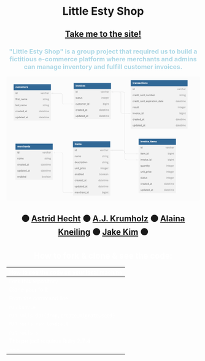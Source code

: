 <div align="center">

# Little Esty Shop 
 
## [Take me to the site!](https://afternoon-wave-94167.herokuapp.com/admin)

<div style="color: lightblue">

### "Little Esty Shop" is a group project that required us to build a fictitious e-commerce platform where merchants and admins can manage inventory and fulfill customer invoices.
</div>

<img src="./doc/schema.jpg" alt="The schema of the project"/>

##  ⚫ [Astrid Hecht](https://github.com/Astrid-Hecht) ⚫ [A.J. Krumholz](https://github.com/ajkrumholz) ⚫ [Alaina Kneiling](https://github.com/Alaina-Noel) ⚫ [Jake Kim](https://github.com/LlamaBack) ⚫

<div style="color: white">

## How to fork & clone & see the code:
|How to see the code on your local machine |
|---|
|Fork this repository|
|Clone your fork|
|From the command line:  |
| run `bundle` |
| run `rails db:{drop,create,migrate,seed}` |
| run `rails csv_load:all`  |
| run `rails s`|
|This project requires Ruby 2.7.4. |
|---|

</div>








